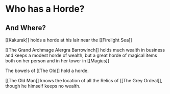 # Who has a Horde?
## And Where?

[[Kakurak]] holds a horde at his lair near the [[Firelight Sea]]

[[The Grand Archmage Alergra Barrowinch]] holds much wealth in business and keeps a modest horde of wealth, but a great horde of magical items both on her person and in her tower in [[Magius]]

The bowels of [[The Old]] hold a horde.

[[The Old Man]] knows the location of all the Relics of [[The Grey Ordeal]], though he himself keeps no wealth.

